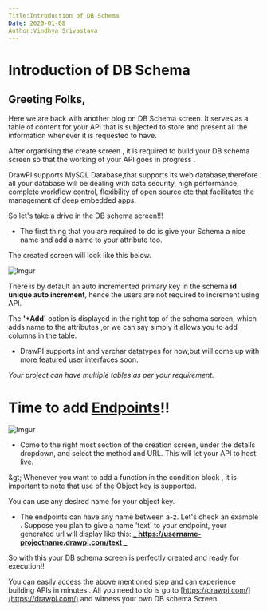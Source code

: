 ```yaml
---
Title:Introduction of DB Schema
Date: 2020-01-08
Author:Vindhya Srivastava
---
```

# Introduction of DB Schema

## Greeting Folks,

Here we are back with another blog on DB Schema screen. It serves as a table of content for your API that is subjected to store and present all the information whenever it is requested to have.

After organising the create screen , it is required to build your DB schema screen so that the working of your API goes in progress .

DrawPI supports MySQL Database,that supports its web database,therefore all your database will be dealing with data security, high performance, complete workflow control, flexibility of open source etc that facilitates the management of deep embedded apps.

So let's take a drive in the DB schema screen!!!

- The first thing that you are required to do is give your Schema a nice name and add a name to your attribute too.

The created screen will look like this below.

![Imgur](https://i.imgur.com/aSjubJT.png)

There is by default an auto incremented primary key in the schema **id unique auto increment**, hence the users are not required to increment using API.

The **&#39;+Add&#39;** option is displayed in the right top of the schema screen, which adds name to the attributes ,or we can say simply it allows you to add columns in the table.

- DrawPI supports int and varchar datatypes for now,but will come up with more featured user interfaces soon.

_Your project can have multiple tables as per your requirement._

# Time to add [Endpoints](https://smartbear.com/learn/performance-monitoring/api-endpoints/#:~:text=Simply%20put%2C%20an%20endpoint%20is,of%20a%20server%20or%20service.&amp;text=The%20place%20that%20APIs%20send,lives%2C%20is%20called%20an%20endpoint)!!

![Imgur](https://i.imgur.com/VtWVZGz.png)

- Come to the right most section of the creation screen, under the details dropdown, and select the method and URL. This will let your API to host live.

\&gt; Whenever you want to add a function in the condition block , it is important to note that use of the Object key is supported.

You can use any desired name for your object key.

- The endpoints can have any name between a-z. Let&#39;s check an example . Suppose you plan to give a name &#39;text&#39; to your endpoint, your generated url will display like this: [_ **https://username-projectname.drawpi.com/text** _](https://username-projectname.drawpi.com/text)

So with this your DB schema screen is perfectly created and ready for execution!!

You can easily access the above mentioned step and can experience building APIs in minutes . All you need to do is go to [https://drawpi.com/](https://drawpi.com/) and witness your own DB schema Screen.
